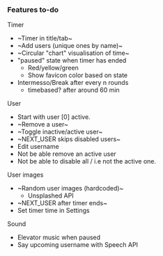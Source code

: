 ### Features to-do

Timer
* ~Timer in title/tab~
* ~Add users (unique ones by name)~
* ~Circular "chart" visualisation of time~
* "paused" state when timer has ended
  - Red/yellow/green
  - Show favicon color based on state
* Intermesso/Break after every n rounds
  - timebased? after around 60 min
  
User
* Start with user [0] active.
* ~Remove a user~
* ~Toggle inactive/active user~
* ~NEXT_USER skips disabled users~
* Edit username
* Not be able remove an active user
* Not be able to disable all / i.e not the active one.

User images
* ~Random user images (hardcoded)~
  - Unsplashed API
* ~NEXT_USER after timer ends~
* Set timer time in Settings

Sound
* Elevator music when paused
* Say upcoming username with Speech API 

